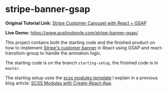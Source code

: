 # stripe-banner-gsap

**Original Tutorial Link:** [Stripe Customer Carousel with React + GSAP](https://www.austinoboyle.com/blog/stripe-customer-carousel-with-react-+-gsap/)

**Live Demo:** https://www.austinoboyle.com/stripe-banner-gsap/

This project contains both the starting code and the finished product on how to implement [Stripe's customer banner](https://stripe.com/us/customers) in React using GSAP and react-transition-group to handle the animation logic.

The starting code is on the branch `starting-setup`, the finished code is in `master`.

The starting setup uses the [scss modules template](https://github.com/austinoboyle/cra-scss-modules-bootstrap) I explain in a previous blog article: [SCSS Modules with Create-React-App](https://www.austinoboyle.com/blog/scss-modules-with-create-react-app/).
